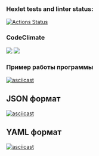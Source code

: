 ### Hexlet tests and linter status:
[![Actions Status](https://github.com/vulman-dev/frontend-project-46/workflows/hexlet-check/badge.svg)](https://github.com/vulman-dev/frontend-project-46/actions)

### CodeClimate
<a href="https://codeclimate.com/github/vulman-dev/frontend-project-46/maintainability"><img src="https://api.codeclimate.com/v1/badges/94bcb74e11bf968c9e12/maintainability" /></a>
<a href="https://codeclimate.com/github/vulman-dev/frontend-project-46/test_coverage"><img src="https://api.codeclimate.com/v1/badges/94bcb74e11bf968c9e12/test_coverage" /></a>

### Пример работы программы
[![asciicast](https://asciinema.org/a/kCKnax7eXhBsxrpYq3rAOWVU7.svg)](https://asciinema.org/a/kCKnax7eXhBsxrpYq3rAOWVU7)

## JSON формат
[![asciicast](https://asciinema.org/a/AgCEu0BUWRrNGfIjYqDoflg7s.svg)](https://asciinema.org/a/AgCEu0BUWRrNGfIjYqDoflg7s)

## YAML формат
[![asciicast](https://asciinema.org/a/DWdqACp4vcPhjEezFtDWMv8XG.svg)](https://asciinema.org/a/DWdqACp4vcPhjEezFtDWMv8XG)